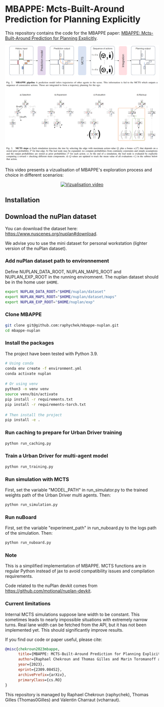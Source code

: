 # MBAPPE: Mcts-Built-Around Prediction for Planning Explicitly

This repository contains the code for the MBAPPE paper: [MBAPPE: Mcts-Built-Around Prediction for Planning Explicitly](https://arxiv.org/abs/2309.08452). 

<p align="center">
    <img alt="mbappe" src="assets/mbappe.png" width="800">
</p>

This video presents a vizualisation of MBAPPE's exploration process and choice in different scenarios:


<div align="center">
  <a href="https://www.youtube.com/watch?v=EzgHDyH7RfI"><img src="https://img.youtube.com/vi/EzgHDyH7RfI/0.jpg" alt="Vizualisation video"></a>
</div>


## Installation

## Download the nuPlan dataset

You can download the dataset here: https://www.nuscenes.org/nuplan#download.

We advise you to use the mini dataset for personal workstation (lighter version of the nuPlan dataset).


### Add nuPlan dataset path to environnement

Define NUPLAN_DATA_ROOT, NUPLAN_MAPS_ROOT and NUPLAN_EXP_ROOT in the running enviromnent. The nuplan dataset should be in the home user `$HOME`.

```bash
export NUPLAN_DATA_ROOT="$HOME/nuplan/dataset"
export NUPLAN_MAPS_ROOT="$HOME/nuplan/dataset/maps"
export NUPLAN_EXP_ROOT="$HOME/nuplan/exp"
```

### Clone MBAPPE
```bash
git clone git@github.com:raphychek/mbappe-nuplan.git
cd mbappe-nuplan
```

### Install the packages
The project have been tested with Python 3.9.
```bash
# Using conda
conda env create -f environment.yml
conda activate nuplan

# Or using venv
python3 -m venv venv
source venv/bin/activate
pip install -r requirements.txt
pip install -r requirements-torch.txt

# Then install the project
pip install -e .
```

### Run caching to prepare for Urban Driver training

```python
python run_caching.py
```

### Train a Urban Driver for multi-agent model

```python
python run_training.py
```

### Run simulation with MCTS
First, set the variable "MODEL_PATH" in run_simulator.py to the trained weights path of the Urban Driver multi agents. Then:

```python
python run_simulation.py
```

### Run nuBoard 
First, set the variable "experiment_path" in run_nuboard.py to the logs path of the simulation. Then:

```python
python run_nuboard.py
```

### Note
This is a simplified implementation of MBAPPE. MCTS functions are in regular Python instead of jax to avoid compatibility issues and compilation requirements. 

Code related to the nuPlan devkit comes from https://github.com/motional/nuplan-devkit.

### Current limitations
Internal MCTS simulations suppose lane width to be constant. This sometimes leads to nearly impossible situations with extremely narrow turns. Real lane width can be fetched from the API, but it has not been implemented yet. This should significantly improve results. 

If you find our code or paper useful, please cite:


```bibtex
@misc{chekroun2023mbappe,
      title={MBAPPE: MCTS-Built-Around Prediction for Planning Explicitly}, 
      author={Raphael Chekroun and Thomas Gilles and Marin Toromanoff and Sascha Hornauer and Fabien Moutarde},
      year={2023},
      eprint={2309.08452},
      archivePrefix={arXiv},
      primaryClass={cs.RO}
}
```

This repository is managed by Raphael Chekroun (raphychek), Thomas Gilles (Thomas0Gilles) and Valentin Charraut (vcharraut).

